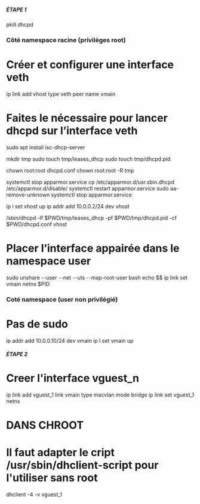 ##### ÉTAPE 1 #####

pkill dhcpd

### Côté namespace racine (privilèges root)
# Créer et configurer une interface veth

ip link add vhost type veth peer name vmain

# Faites le nécessaire pour lancer dhcpd sur l’interface veth

sudo apt install isc-dhcp-server

mkdir tmp
sudo touch tmp/leases_dhcp
sudo touch tmp/dhcpd.pid

chown root:root dhcpd.conf
chown root:root -R tmp

systemctl stop apparmor.service
cp /etc/apparmor.d/usr.sbin.dhcpd /etc/apparmor.d/disable/
systemctl restart apparmor.service
sudo aa-remove-unknown
systemctl stop apparmor.service

ip l set vhost up
ip addr add 10.0.0.2/24 dev vhost

/sbin/dhcpd -lf $PWD/tmp/leases_dhcp -pf $PWD/tmp/dhcpd.pid -cf $PWD/dhcpd.conf vhost

# Placer l’interface appairée dans le namespace user
sudo unshare --user --net --uts --map-root-user bash
echo $$
ip link set vmain netns $PID


### Coté namespace (user non privilégié)
# Pas de sudo
ip addr add 10.0.0.10/24 dev vmain
ip l set vmain up


##### ÉTAPE 2 #####
<!-- ip l set vguest1 nets PID
nsenter -t PID --net --user --uts --preserve-credential bash -->


# Creer l'interface vguest_n
ip link add vguest_1 link vmain type macvlan mode bridge
ip link set vguest_1 netns <PID>

# DANS CHROOT
<!-- ip l set vguest_1 up -->
# Il faut adapter le cript /usr/sbin/dhclient-script pour l'utiliser sans root
dhclient -4 -v vguest_1


